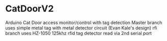 # CatDoorV2
Arduino Cat Door access monitor/control with tag detection
Master branch uses simple metal tag with metal detector circuit (Evan Kale's design)
rfi branch uses HZ-1050 125khz rfid tag detector read via 2nd serial port

